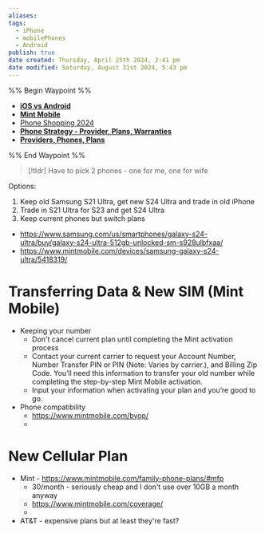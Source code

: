 ```yaml
---
aliases: 
tags:
  - iPhone
  - mobilePhones
  - Android
publish: true
date created: Thursday, April 25th 2024, 2:41 pm
date modified: Saturday, August 31st 2024, 5:43 pm
---
```


%% Begin Waypoint %%
- **[iOS vs Android](iOS%20vs%20Android.md)**
- **[Mint Mobile](Mint%20Mobile.md)**
- [Phone Shopping 2024](Phone%20Shopping%202024.md)
- **[Phone Strategy - Provider, Plans, Warranties](Phone%20Strategy%20-%20Provider,%20Plans,%20Warranties.md)**
- **[Providers, Phones, Plans](Providers,%20Phones,%20Plans.md)**

%% End Waypoint %%

> [!tldr] Have to pick 2 phones - one for me, one for wife

Options:
1. Keep old Samsung S21 Ultra, get new S24 Ultra and trade in old iPhone
2. Trade in S21 Ultra for S23 and get S24 Ultra
3. Keep current phones but switch plans

- https://www.samsung.com/us/smartphones/galaxy-s24-ultra/buy/galaxy-s24-ultra-512gb-unlocked-sm-s928ulbfxaa/
- https://www.mintmobile.com/devices/samsung-galaxy-s24-ultra/5418319/

# Transferring Data & New SIM (Mint Mobile)

- Keeping your number
	- Don't cancel current plan until completing the Mint activation process
	- Contact your current carrier to request your Account Number, Number Transfer PIN or PIN (Note: Varies by carrier.), and Billing Zip Code. You’ll need this information to transfer your old number while completing the step-by-step Mint Mobile activation.
	- Input your information when activating your plan and you’re good to go.
- Phone compatibility 
	- https://www.mintmobile.com/byop/
	- 
# New Cellular Plan

- Mint - https://www.mintmobile.com/family-phone-plans/#mfp
	- 30/month - seriously cheap and I don't use over 10GB a month anyway
	- https://www.mintmobile.com/coverage/
	- 
- AT&T - expensive plans but at least they're fast?